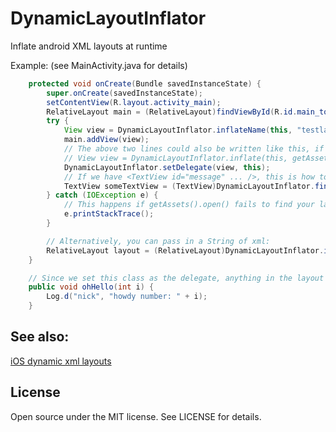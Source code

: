 # DynamicLayoutInflator
Inflate android XML layouts at runtime

Example: (see MainActivity.java for details)

```java
    protected void onCreate(Bundle savedInstanceState) {
        super.onCreate(savedInstanceState);
        setContentView(R.layout.activity_main);
        RelativeLayout main = (RelativeLayout)findViewById(R.id.main_top);
        try {
            View view = DynamicLayoutInflator.inflateName(this, "testlayout");
            main.addView(view);
            // The above two lines could also be written like this, if you know that testlayout is in your assets:
            // View view = DynamicLayoutInflator.inflate(this, getAssets().open("testlayout.xml"), main);
            DynamicLayoutInflator.setDelegate(view, this);
            // If we have <TextView id="message" ... />, this is how to access it:
            TextView someTextView = (TextView)DynamicLayoutInflator.findViewByIdString("message");
        } catch (IOException e) {
            // This happens if getAssets().open() fails to find your layout
            e.printStackTrace();
        }

        // Alternatively, you can pass in a String of xml:
        RelativeLayout layout = (RelativeLayout)DynamicLayoutInflator.inflate(this, "<RelativeLayout width=\"match_parent\" height=\"match_parent\" />");
    }

    // Since we set this class as the delegate, anything in the layout that has onClick="ohHello(2)" will log "howdy number: 2"
    public void ohHello(int i) {
        Log.d("nick", "howdy number: " + i);
    }
```

## See also:

[iOS dynamic xml layouts](https://github.com/nickwah/NWLayoutInflator)

## License

Open source under the MIT license. See LICENSE for details.
